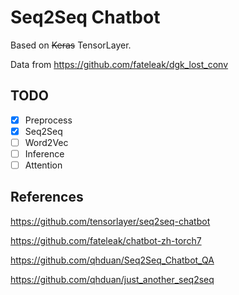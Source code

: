 # Seq2Seq Chatbot

Based on ~~Keras~~ TensorLayer.

Data from https://github.com/fateleak/dgk_lost_conv

## TODO

- [x] Preprocess
- [x] Seq2Seq
- [ ] Word2Vec
- [ ] Inference
- [ ] Attention

## References

https://github.com/tensorlayer/seq2seq-chatbot

https://github.com/fateleak/chatbot-zh-torch7

https://github.com/qhduan/Seq2Seq_Chatbot_QA

https://github.com/qhduan/just_another_seq2seq